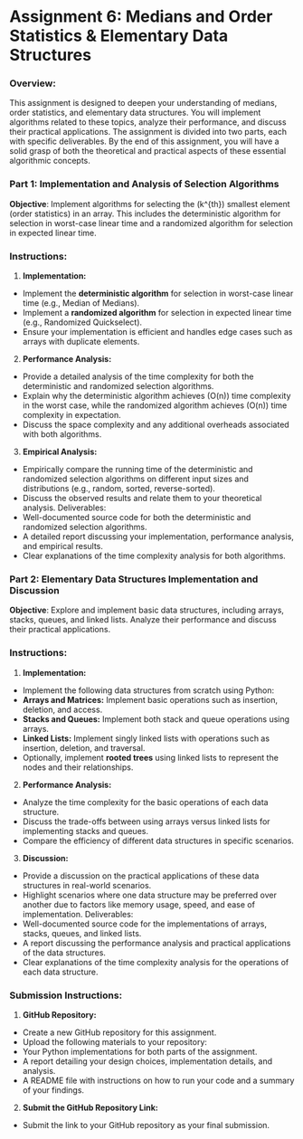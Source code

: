 # Assignment 6: Medians and Order Statistics & Elementary Data Structures

### Overview:
This assignment is designed to deepen your understanding of medians, order statistics, and elementary data structures. You will implement algorithms related to these topics, analyze their performance, and discuss their practical applications. The assignment is divided into two parts, each with specific deliverables. By the end of this assignment, you will have a solid grasp of both the theoretical and practical aspects of these essential algorithmic concepts.

### Part 1: Implementation and Analysis of Selection Algorithms

**Objective**: Implement algorithms for selecting the \(k^{th}\) smallest element (order statistics) in an array. This includes the deterministic algorithm for selection in worst-case linear time and a randomized algorithm for selection in expected linear time.

### Instructions:
1. **Implementation:**
- Implement the **deterministic algorithm** for selection in worst-case linear time (e.g., Median of Medians).
- Implement a **randomized algorithm** for selection in expected linear time (e.g., Randomized Quickselect).
- Ensure your implementation is efficient and handles edge cases such as arrays with duplicate elements.

2. **Performance Analysis:**
- Provide a detailed analysis of the time complexity for both the deterministic and randomized selection
algorithms.
- Explain why the deterministic algorithm achieves \(O(n)\) time complexity in the worst case, while the
randomized algorithm achieves \(O(n)\) time complexity in expectation.
- Discuss the space complexity and any additional overheads associated with both algorithms.

3. **Empirical Analysis:**

- Empirically compare the running time of the deterministic and randomized selection algorithms on different
input sizes and distributions (e.g., random, sorted, reverse-sorted).
- Discuss the observed results and relate them to your theoretical analysis.
Deliverables:
- Well-documented source code for both the deterministic and randomized selection algorithms.
- A detailed report discussing your implementation, performance analysis, and empirical results.
- Clear explanations of the time complexity analysis for both algorithms.

### Part 2: Elementary Data Structures Implementation and Discussion

**Objective**:
Explore and implement basic data structures, including arrays, stacks, queues, and linked lists. Analyze their performance and discuss their practical applications.

### Instructions:

1. **Implementation:**
- Implement the following data structures from scratch using Python:
- **Arrays and Matrices:** Implement basic operations such as insertion, deletion, and access.
- **Stacks and Queues:** Implement both stack and queue operations using arrays.
- **Linked Lists:** Implement singly linked lists with operations such as insertion, deletion, and traversal.
- Optionally, implement **rooted trees** using linked lists to represent the nodes and their relationships.

2. **Performance Analysis:**
- Analyze the time complexity for the basic operations of each data structure.
- Discuss the trade-offs between using arrays versus linked lists for implementing stacks and queues.
- Compare the efficiency of different data structures in specific scenarios.

3. **Discussion:**
- Provide a discussion on the practical applications of these data structures in real-world scenarios.
- Highlight scenarios where one data structure may be preferred over another due to factors like memory
usage, speed, and ease of implementation.
Deliverables:
- Well-documented source code for the implementations of arrays, stacks, queues, and linked lists.
- A report discussing the performance analysis and practical applications of the data structures.
- Clear explanations of the time complexity analysis for the operations of each data structure.


### Submission Instructions:


1. **GitHub Repository:**
- Create a new GitHub repository for this assignment.
- Upload the following materials to your repository:
- Your Python implementations for both parts of the assignment.
- A report detailing your design choices, implementation details, and analysis.
- A README file with instructions on how to run your code and a summary of your findings.

2. **Submit the GitHub Repository Link:**
- Submit the link to your GitHub repository as your final submission.